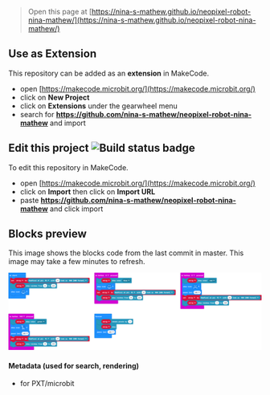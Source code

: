 
> Open this page at [https://nina-s-mathew.github.io/neopixel-robot-nina-mathew/](https://nina-s-mathew.github.io/neopixel-robot-nina-mathew/)

## Use as Extension

This repository can be added as an **extension** in MakeCode.

* open [https://makecode.microbit.org/](https://makecode.microbit.org/)
* click on **New Project**
* click on **Extensions** under the gearwheel menu
* search for **https://github.com/nina-s-mathew/neopixel-robot-nina-mathew** and import

## Edit this project ![Build status badge](https://github.com/nina-s-mathew/neopixel-robot-nina-mathew/workflows/MakeCode/badge.svg)

To edit this repository in MakeCode.

* open [https://makecode.microbit.org/](https://makecode.microbit.org/)
* click on **Import** then click on **Import URL**
* paste **https://github.com/nina-s-mathew/neopixel-robot-nina-mathew** and click import

## Blocks preview

This image shows the blocks code from the last commit in master.
This image may take a few minutes to refresh.

![A rendered view of the blocks](https://github.com/nina-s-mathew/neopixel-robot-nina-mathew/raw/master/.github/makecode/blocks.png)

#### Metadata (used for search, rendering)

* for PXT/microbit
<script src="https://makecode.com/gh-pages-embed.js"></script><script>makeCodeRender("{{ site.makecode.home_url }}", "{{ site.github.owner_name }}/{{ site.github.repository_name }}");</script>
